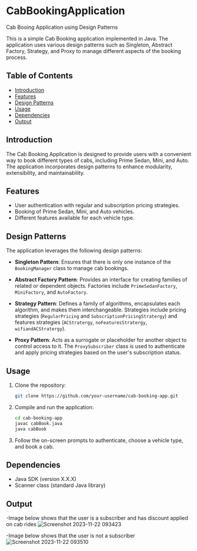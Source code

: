 # CabBookingApplication
 Cab Booing Application using Design Patterns


This is a simple Cab Booking application implemented in Java. The application uses various design patterns such as Singleton, Abstract Factory, Strategy, and Proxy to manage different aspects of the booking process.

## Table of Contents

- [Introduction](#introduction)
- [Features](#features)
- [Design Patterns](#design-patterns)
- [Usage](#usage)
- [Dependencies](#dependencies)
- [Output](#output)

## Introduction

The Cab Booking Application is designed to provide users with a convenient way to book different types of cabs, including Prime Sedan, Mini, and Auto. The application incorporates design patterns to enhance modularity, extensibility, and maintainability.

## Features

- User authentication with regular and subscription pricing strategies.
- Booking of Prime Sedan, Mini, and Auto vehicles.
- Different features available for each vehicle type.

## Design Patterns

The application leverages the following design patterns:

- **Singleton Pattern**: Ensures that there is only one instance of the `BookingManager` class to manage cab bookings.

- **Abstract Factory Pattern**: Provides an interface for creating families of related or dependent objects. Factories include `PrimeSedanFactory`, `MiniFactory`, and `AutoFactory`.

- **Strategy Pattern**: Defines a family of algorithms, encapsulates each algorithm, and makes them interchangeable. Strategies include pricing strategies (`RegularPricing` and `SubscriptionPricingStratergy`) and features strategies (`ACStratergy`, `noFeaturesStratergy`, `wifiandACStratergy`).

- **Proxy Pattern**: Acts as a surrogate or placeholder for another object to control access to it. The `ProxySubscriber` class is used to authenticate and apply pricing strategies based on the user's subscription status.

## Usage

1. Clone the repository:

    ```bash
    git clone https://github.com/your-username/cab-booking-app.git
    ```

2. Compile and run the application:

    ```bash
    cd cab-booking-app
    javac cabBook.java
    java cabBook
    ```

3. Follow the on-screen prompts to authenticate, choose a vehicle type, and book a cab.

## Dependencies

- Java SDK (version X.X.X)
- Scanner class (standard Java library)
  
## Output
-Image below shows that the user is a subscriber and has discount applied on cab rides
![Screenshot 2023-11-22 093423](https://github.com/AmanJ10/Cab-Booking-Application/assets/83915557/b0f31209-5038-4007-9fb9-3631cc4ee3c7)


-Image below shows that the user is not a subscriber
![Screenshot 2023-11-22 093510](https://github.com/AmanJ10/Cab-Booking-Application/assets/83915557/7775ba44-cb77-406f-9740-2fd2949ca242)


